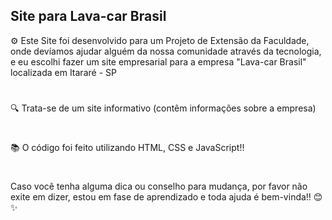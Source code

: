 ## Site para Lava-car Brasil

⚙️ Este Site foi desenvolvido para um Projeto de Extensão da Faculdade, onde devíamos ajudar alguém da nossa comunidade através da tecnologia, e eu escolhi fazer um site empresarial para a empresa "Lava-car Brasil" localizada em Itararé - SP
#
🔍 Trata-se de um site informativo (contêm informações sobre a empresa)
#
📚 O código foi feito utilizando HTML, CSS e JavaScript!! 

#
Caso você tenha alguma dica ou conselho para mudança, por favor não exite em dizer, estou em fase de aprendizado e toda ajuda é bem-vinda!! 😊✨
